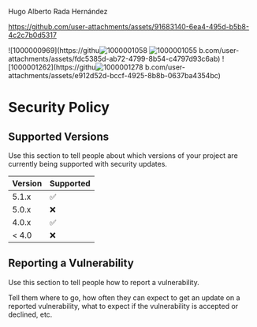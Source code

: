Hugo Alberto Rada Hernández 


https://github.com/user-attachments/assets/91683140-6ea4-495d-b5b8-4c2c7b0d5317

![1000000969](https://githu![1000001058](https://github.com/user-attachments/assets/ca9bbba1-223e-4423-92a4-0bbec4c50914)
![1000001055](https://github.com/user-attachments/assets/01f0b0f9-df63-48b4-ae8d-b0df156bd1fd)
b.com/user-attachments/assets/fdc5385d-ab72-4799-8b54-c4797d93c6ab)
![1000001262](https://githu![1000001278](https://github.com/user-attachments/assets/5ebfd453-f60d-4b4b-876e-6722ca51e303)
b.com/user-attachments/assets/e912d52d-bccf-4925-8b8b-0637ba4354bc)
# Security Policy

## Supported Versions

Use this section to tell people about which versions of your project are
currently being supported with security updates.

| Version | Supported          |
| ------- | ------------------ |
| 5.1.x   | :white_check_mark: |
| 5.0.x   | :x:                |
| 4.0.x   | :white_check_mark: |
| < 4.0   | :x:                |

## Reporting a Vulnerability

Use this section to tell people how to report a vulnerability.

Tell them where to go, how often they can expect to get an update on a
reported vulnerability, what to expect if the vulnerability is accepted or
declined, etc.
